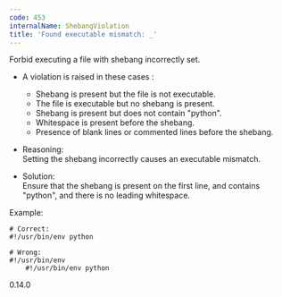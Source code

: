 ```yaml
---
code: 453
internalName: ShebangViolation
title: 'Found executable mismatch: _'
---
```


Forbid executing a file with shebang incorrectly set.

  - A violation is raised in these cases :
    
      - Shebang is present but the file is not executable.
      - The file is executable but no shebang is present.
      - Shebang is present but does not contain "python".
      - Whitespace is present before the shebang.
      - Presence of blank lines or commented lines before the shebang.

  - Reasoning:  
    Setting the shebang incorrectly causes an executable mismatch.

  - Solution:  
    Ensure that the shebang is present on the first line, and contains
    "python", and there is no leading whitespace.

Example:

    # Correct:
    #!/usr/bin/env python
    
    # Wrong:
    #!/usr/bin/env
        #!/usr/bin/env python

<div class="versionadded">

0.14.0

</div>